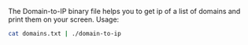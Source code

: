 The Domain-to-IP binary file helps you to get ip of a list of domains and print them on your screen.
Usage:

```bash
cat domains.txt | ./domain-to-ip
```
